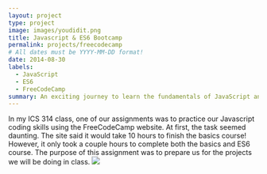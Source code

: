 ```yaml
---
layout: project
type: project
image: images/youdidit.png
title: Javascript & ES6 Bootcamp
permalink: projects/freecodecamp
# All dates must be YYYY-MM-DD format!
date: 2014-08-30
labels:
  - JavaScript
  - ES6
  - FreeCodeCamp
summary: An exciting journey to learn the fundamentals of JavaScript and ES6!
---
```


In my ICS 314 class, one of our assignments was to practice our Javascript coding skills using the FreeCodeCamp website. At first, the task seemed daunting. The site said it would take 10 hours to finish the basics course! However, it only took a couple hours to complete both the basics and ES6 course. The purpose of this assignment was to prepare us for the projects we will be doing in class.
<img class="ui image" src="{{ site.baseurl }}/images/cotton-header.png">
